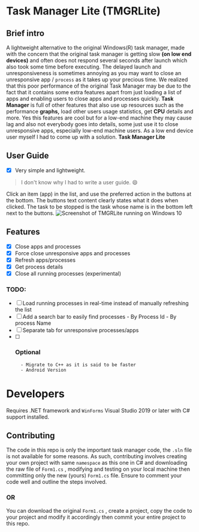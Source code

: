 # Task Manager Lite (TMGRLite)

## Brief intro
A lightweight alternative to the original Windows(R) task manager, made with the concern that the original task manager is getting slow **(on low end devices)** and often does not respond several seconds after launch which also took some time before executing.
The delayed launch and unresponsiveness is sometimes annoying as you may want to close an unresponsive app / `process` as it takes up your precious time. We realized that this poor performance of the original Task Manager may be due to the fact that it contains some extra features apart from just loading a list of apps and enabling users to close apps and processes quickly. **Task Manager** is full of other features that also use up resources such as the performance **graphs,** load other users usage statistics, get **CPU** details and more. Yes this features are cool but for a low-end machine they may cause lag and also not everybody goes into details, some just use it to close unresponsive apps, especially low-end machine users. As a low end device user myself I had to come up with a solution. **Task Manager Lite**
## User Guide
- [x] Very simple and lightweight.
> I don't know why I had to write a user guide. :smile:

Click an item (app) in the list, and use the preferred action in the buttons at the bottom. The buttons text content clearly states what it does when clicked. The task to be stopped is the task whose name is in the bottom left next to the buttons.
![Screenshot of TMGRLite running on Windows 10]("https://github.com/tmgr-pic.png")
## Features
- [x] Close apps and processes
- [x] Force close unresponsive apps and processes
- [x] Refresh apps/processes
- [x] Get process details
- [x] Close all running processes (experimental)
### TODO:
- [ ] Load running processes in real-time instead of manually refreshing the list
- [ ] Add a search bar to easily find processes
      - By Process Id
      - By process Name
- [ ]  Separate tab for unresponsive processes/apps
- [ ] ### Optional
        - Migrate to C++ as it is said to be faster
        - Android Version
# Developers
Requires .NET framework and `WinForms`
Visual Studio 2019 or later with C# support installed.
## Contributing
The code in this repo is only the important task manager code, the `.sln` file is not available for some reasons.
As such, contributing involves creating your own project with same `namespace` as this one in C# and downloading the raw file of `Form1.cs` , modifying and testing on your local machine then committing only the new (yours) `Form1.cs` file.
Ensure to comment your code well and outline the steps involved.
### OR
You can download the original `Form1.cs` , create a project, copy the code to your project and modify it accordingly then commit your entire project to this repo.
